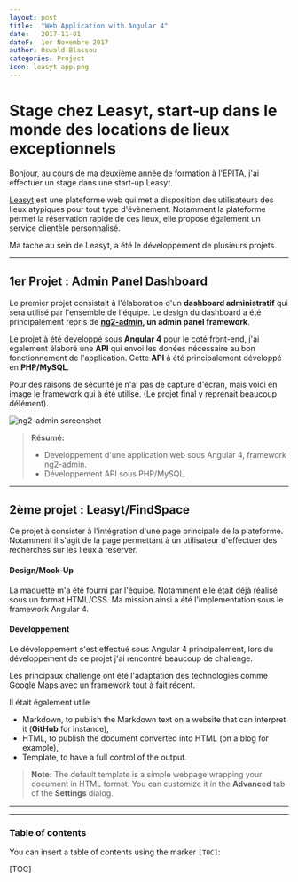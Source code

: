 ```yaml
---
layout: post
title:  "Web Application with Angular 4"
date:   2017-11-01
dateF:  1er Novembre 2017
author: Oswald Blassou
categories: Project
icon: leasyt-app.png
---
```

Stage chez Leasyt, start-up dans le monde des locations de lieux exceptionnels
===================

Bonjour, au cours de ma deuxième année de formation à l'EPITA, j'ai effectuer un stage dans une start-up Leasyt.

[Leasyt](https://www.leasyt.com/index.html) est une plateforme web qui met a disposition des utilisateurs des lieux atypiques pour tout type d'évènement. Notamment la plateforme permet la réservation rapide de ces lieux, elle propose également un service clientèle personnalisé.

Ma tache au sein de Leasyt, a été le développement de plusieurs projets.

----------


1er Projet : Admin Panel Dashboard
-------------
Le premier projet consistait à l'élaboration d'un **dashboard administratif** qui sera utilisé par l'ensemble de l'équipe.
 Le design du dashboard a été principalement repris de **[ng2-admin](http://akveo.com/ng2-admin/#/pages/dashboard), un admin panel framework**.

 Le projet à été developpé sous **Angular 4** pour le coté front-end, j'ai également élaboré une **API** qui envoi les donées nécessaire au bon fonctionnement de l'application. Cette **API** à été principalement développé en **PHP/MySQL**.

Pour des raisons de sécurité je n'ai pas de capture d'écran, mais voici en image le framework qui à été utilisé. (Le projet final y reprenait beaucoup délément).

 ![ng2-admin screenshot](https://camo.githubusercontent.com/2dc499a9333ca5534cba0593956e68d43c7f3f92/687474703a2f2f692e696d6775722e636f6d2f514b39417a486a2e6a7067)

> **Résumé:**
>
> - Developpement d'une application web sous Angular 4, framework ng2-admin.
> - Développement API sous PHP/MySQL.


----------


2ème projet : Leasyt/FindSpace
-------------

Ce projet à consister à l'intégration d'une page principale de la plateforme.
Notamment il s'agit de la page permettant à un utilisateur d'effectuer des recherches sur les lieux à reserver.


#### <i class="fa fa-lightbulb-o fa-2x"></i> Design/Mock-Up

La maquette m'a été fourni par l'équipe. Notamment elle était déjà réalisé sous un format HTML/CSS. Ma mission ainsi à été l'implementation sous le framework Angular 4.

#### <i class="fa fa-terminal fa-2x"></i> **Developpement**

Le développement s'est effectué sous Angular 4 principalement, lors du développement de ce projet j'ai rencontré beaucoup de challenge.

Les principaux challenge ont été l'adaptation des technologies comme Google Maps avec un framework tout à fait récent.

Il était également utile

- Markdown, to publish the Markdown text on a website that can interpret it (**GitHub** for instance),
- HTML, to publish the document converted into HTML (on a blog for example),
- Template, to have a full control of the output.

> **Note:** The default template is a simple webpage wrapping your document in HTML format. You can customize it in the **Advanced** tab of the <i class="icon-cog"></i> **Settings** dialog.


----------
----------

### Table of contents

You can insert a table of contents using the marker `[TOC]`:

[TOC]
